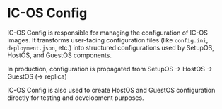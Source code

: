 # IC-OS Config

IC-OS Config is responsible for managing the configuration of IC-OS images. It transforms user-facing configuration files (like `config.ini`, `deployment.json`, etc.) into structured configurations used by SetupOS, HostOS, and GuestOS components.

In production, configuration is propagated from SetupOS → HostOS → GuestOS (→ replica)

IC-OS Config is also used to create HostOS and GuestOS configuration directly for testing and development purposes.